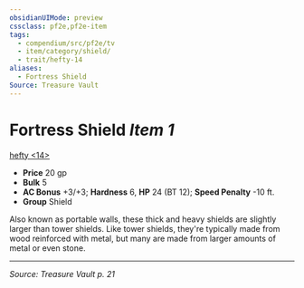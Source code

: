 ```yaml
---
obsidianUIMode: preview
cssclass: pf2e,pf2e-item
tags:
  - compendium/src/pf2e/tv
  - item/category/shield/
  - trait/hefty-14
aliases:
  - Fortress Shield
Source: Treasure Vault
---
```

# Fortress Shield *Item 1*  
[hefty <14>](rules/traits/hefty-14-tv.md "Hefty Item Trait")  

- **Price** 20 gp
- **Bulk** 5
- **AC Bonus** +3/+3; **Hardness** 6, **HP** 24 (BT 12); **Speed Penalty** -10 ft.
- **Group** Shield 

Also known as portable walls, these thick and heavy shields are slightly larger than tower shields. Like tower shields, they're typically made from wood reinforced with metal, but many are made from larger amounts of metal or even stone.


---
*Source: Treasure Vault p. 21*